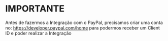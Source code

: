 # IMPORTANTE
Antes de fazermos a Integração com o PayPal, precisamos criar uma conta no: https://developer.paypal.com/home para podermos receber um Client ID e poder realizar a Integração

